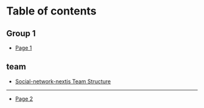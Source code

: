 # Table of contents

## Group 1

* [Page 1](README.md)

## team

* [Social-network-nextjs Team Structure](team/social-network-nextjs-team-structure.md)

***

* [Page 2](page-2.md)
